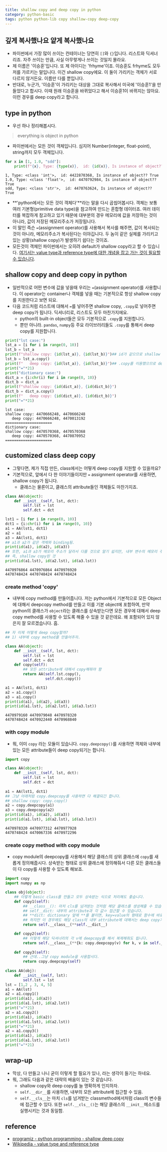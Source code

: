 ```yaml
---
title: shallow copy and deep copy in python
category: python-basic
tags: python python-lib copy shallow-copy deep-copy 
---
```


## 깊게 복사했나요 얕게 복사했나요

- 파이썬에서 가장 많이 쓰이는 컨테이너는 당연히 `[]`와 `{}`입니다. 리스트와 딕셔너리죠. 자주 쓰이는 만큼, 사실 아무렇게나 쓰이는 것일지 몰라요. 
- 제 이름은 '이승훈'입니다. 또 제 아이디는 'frhyme'이죠. 이승훈도 frhyme도 모두 저를 가르키는 말입니다. 이건 shallow copy에요. 이 둘이 가리키는 객체가 서로 다르지 않거든요. 이름만 다를 뿐입니다. 
- 반대로, 누군가, '이승훈'이 가리키는 대상을 그대로 복사해서 미국에 '이승훈1'을 만들었다고 합시다. 이때 원래 이승훈을 바뀌었다고 해서 이승훈1이 바뀌지는 않아요. 이런 경우를 deep copy라고 합니다. 

## type in python 

- 우선 하나 정리해봅시다. 

> everything is object in python

- 파이썬에서는 모든 것이 객체입니다. 심지어 Number(integer, float-point), string까지 모두 객체입니다. 

```python
for x in [1, 1.0, "sdd"]:
    print(f"{x}, Type: {type(x)},  id: {id(x)}, Is instance of object?? {isinstance(x, object)}")
```

```plaintext
1, Type: <class 'int'>,  id: 4422870368, Is instance of object?? True
1.0, Type: <class 'float'>,  id: 4470792984, Is instance of object?? True
sdd, Type: <class 'str'>,  id: 4470763624, Is instance of object?? True
```

- **'python에서는 모든 것이 객체다'**라는 말을 다시 곱씹어봅시다. 객체는 보통 여러 기본형(primitive data type)을 참고하여 만드는 혼합형 데이터죠. 여러 데이터를 복잡하게 참고하고 있기 때문에 대부분의 경우 메모리에 값을 저장하는 것이 아니라, 값이 저장된 메모리주소가 저장됩니다. 
- 이 말인 즉슨 `=`(assignment operator)를 사용해서 복사를 해주면, 값이 복사되는 것이 아니라, 메모리주소가 복사된다는 이야깁니다. 두 놈이 같은 실체를 가리키고 있는 상황(shallow copy)가 발생하기 쉽다는 것이죠. 
- 모든것이 객체인 파이썬에서는 오히려 default가 shallow copy라고 할 수 있습니다. [여기서는 value type과 reference type에 대한 개념을 잡고 가는 것이 필요할 수 있습니다](https://en.wikipedia.org/wiki/Value_type_and_reference_type).

## shallow copy and deep copy in python 

- 일반적으로 어떤 변수에 값을 넣을때 우리는 `=`(assignment operator)를 사용합니다. 이 operator는 container나 객체를 넣을 때는 기본적으로 항상 shallow copy를 지원한다고 보면 되요. 
- 다음 코드처럼 리스트에 대해서 `=`를 넣어주면 shallow copy, `.copy`로 넣어주면 deep copy가 됩니다. 딕셔너리로, 리스트도 모두 마찬가지에요. 
  - python의 built-in object들은 모두 기본적으로 `.copy`를 지원합니다.
  - 뿐만 아니라. `pandas`, `numpy`등 주요 라이브러리들도 `.copy`를 통해서 deep copy를 지원합니다.

```python
print("lst case:")
lst_a = [i for i in range(0, 10)]
lst_b = lst_a
print(f"shallow copy: {id(lst_a)}, {id(lst_b)}")## id가 같으므로 shallow copy
lst_b = lst_a.copy()
print(f"   deep copy: {id(lst_a)}, {id(lst_b)}")## .copy를 이용했으므로 deep copy
print("="*21)
print("dictionary case:")
dict_a = {i:chr(i) for i in range(0, 10)}
dict_b = dict_a
print(f"shallow copy: {id(dict_a)}, {id(dict_b)}")
dict_b = dict_a.copy()
print(f"   deep copy: {id(dict_a)}, {id(dict_b)}")
print("="*21)
```

```plaintext
lst case:
shallow copy: 4470666248, 4470666248
   deep copy: 4470666248, 4470013192
=====================
dictionary case:
shallow copy: 4470570368, 4470570368
   deep copy: 4470570368, 4470870952
=====================
```

## customized class deep copy

- 그렇다면, 제가 직접 만든, class에서는 어떻게 deep copy를 지원할 수 있을까요? 
- 기본적으로, 앞에서 다 한 이야기들이지만 `=` assignment operator를 사용하면, shallow copy가 됩니다. 
  - 클래스는 물론이고, 클래스의 attribute들인 객체들도 마찬가지죠. 

```python
class AA(object):
    def __init__(self, lst, dct):
        self.lst = lst
        self.dct = dct

lst1 = [i for i in range(0, 10)]
dct1 = {i:chr(i) for i in range(0, 10)}
a1 = AA(lst1, dct1)
a2 = a1
a3 = AA(lst1, dct1)
## a1과 a2가 같은 객체와 binding됨. 
print(id(a1), id(a2), id(a3))
## 또한, a1과 a3가 메모리 주소가 달라서 다를 것으로 알기 쉽지만, 내부 변수의 메모리 주소는 같음 
## 즉, shallow copy된 것 
print(id(a1.lst), id(a2.lst), id(a3.lst))
```

```plaintext
4470976864 4470976864 4470976920
4470748424 4470748424 4470748424
```

### create method 'copy'

- 내부에 copy method를 만들어줍니다. 저는 python에서 기본적으로 모든 Object에 대해서 deepcopy method를 만들고 이를 기본 object에 포함하여, 만약 python의 클래스가 `object`라는 클래스를 상속받는다면 모든 경우에 대해서 deep copy method를 사용할 수 있도록 해줄 수 있을 것 같은데요. 왜 포함되어 있지 않은지 잘 모르겠습니다. 흠. 

```python
## 자 이제 어떻게 deep copy할까? 
## 1) 내부에 copy method를 만들어주자. 

class AA(object):
    def __init__(self, lst, dct):
        self.lst = lst
        self.dct = dct
    def copy(self):
        ## 모든 attribute에 대해서 copy해줘야 함
        return AA(self.lst.copy(), 
                  self.dct.copy())

a1 = AA(lst1, dct1)
a2 = a1.copy()
a3 = a1.copy()
print(id(a1), id(a2), id(a3))
print(id(a1.lst), id(a2.lst), id(a3.lst))
```

```plaintext
4470979160 4470979048 4470978320
4470748424 4470922440 4470968840
```

### with copy module

- 뭐, 이미 `copy` 라는 모듈이 있습니다. `copy.deepcopy()`를 사용하면 객체와 내부에 있는 모든 attribute들이 deep copy되기는 합니다. 

```python
import copy

class AA(object):
    def __init__(self, lst, dct):
        self.lst = lst
        self.dct = dct
    
a1 = AA(lst1, dct1)
## 그냥 아래처럼 copy.deepcopy를 사용하면 다 해결되긴 합니다. 
## shallow copy: copy.copy()
a2 = copy.deepcopy(a1)
a3 = copy.deepcopy(a2)
print(id(a1), id(a2), id(a3))
print(id(a1.lst), id(a2.lst), id(a3.lst))
```

```plaintext
4470978320 4470977312 4470977928
4470748424 4470067336 4470972296
```

### create copy method with copy module

- copy module의 deepcopy를 사용해서 해당 클래스의 상위 클래스에 `copy`를 새롭게 정의해줍시다. 상속받는 형태로 상위 클래스에 정의해줘서 다른 모든 클래스들이 다 copy를 사용할 수 있도록 해보죠. 

```python
import copy
import numpy as np 

class obj(object):
    ## 이렇게 basic class를 만들고 모두 상속받는 식으로 처리해도 좋습니다. 
    def copy1(self):
        ## __class__(): 마치 cls를 넘겨받는 것처럼 해당 클래스를 생성해줄 수 있습니다. 
        ## self__dict: 내부의 attribute과 각 값ㅇ 접근할 수 있습니다. 
        ## **dict: dictionary 앞에 **를 붙이면, key=value의 형태로 함수에 바로 넘겨줄 수 있습니다. 
        ## 하지만 이 경우에도 해당 class의 내부 attribute에 대해서는 deep copy가 안됩니다. 
        return self.__class__(**self.__dict__)

    def copy2(self):
        ## 이렇게 해당 딕셔너리의 각 v에 deepcopy를 해서 복제해줘도 됩니다. 
        return self.__class__(**{k: copy.deepcopy(v) for k, v in self.__dict__.items()})
        
    def copy3(self):
        ## 근데..그냥 copy module을 사용합시다. 
        return copy.deepcopy(self)
    
class AA(obj):
    def __init__(self, lst):
        self.lst = lst
lst = [1,2 , 3, 4, 5]
a1 = AA(lst)
a2 = a1.copy1()
print(id(a1), id(a2))
print(id(a1.lst), id(a2.lst))
print("="*21)
a2 = a1.copy2()
print(id(a1), id(a2))
print(id(a1.lst), id(a2.lst))
print("="*21)
a2 = a1.copy3()
print(id(a1), id(a2))
print(id(a1.lst), id(a2.lst))
print("="*21)
```

## wrap-up

- 막상, 다 만들고 나니 굳이 이렇게 할 필요가 있나, 라는 생각이 들기는 하네요. 
- 뭐, 그래도 다음과 같은 대략의 배움이 있는 것 같습니다. 
  - shallow copy와 deep copy를 늘 명확하게 인지하자. 
  - `self.__dir__`를 사용하면, 내부의 모든 attribute에 접근할 수 있음. 
  - `self.__cls__`는 마치 `cls`를 넘겨받는 classmethod에서처럼 class의 변수들에 접근할 수 있다. 또한 `self.__cls__()`는 해당 클래스의 `__init__`메소드를 실행시키는 것과 동일함. 

## reference

- [programiz - python programming - shallow deep copy](https://www.programiz.com/python-programming/shallow-deep-copy)
- [Wikipedia - value type and reference type](https://en.wikipedia.org/wiki/Value_type_and_reference_type)
